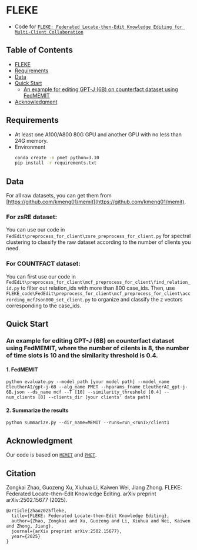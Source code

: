 # FLEKE
- Code for [``FLEKE: Federated Locate-then-Edit Knowledge Editing for Multi-Client Collaboration``](https://arxiv.org/abs/2502.15677)
## Table of Contents
- [FLEKE](#FLEKE)
- [Requirements](#Requirements)
- [Data](#Data)
- [Quick Start](#Quick-Start)
  - [An example for editing GPT-J (6B) on counterfact dataset using FedMEMIT](#An-example-for-editing-GPT-J-6B-on-counterfact-dataset-using-FedMEMIT)
- [Acknowledgment](#Acknowledgment)
## Requirements
- At least one A100/A800 80G GPU and another GPU with no less than 24G memory.
- Environment
    ``` bash
    conda create -n pmet python=3.10
    pip install -r requirements.txt
    ```
## Data

For all raw datasets, you can get them from [https://github.com/kmeng01/memit](https://github.com/kmeng01/memit).

### For zsRE dataset:
You can use our code in `FedEdit\preprocess_for_client\zsre_preprocess_for_client.py` for spectral clustering to classify the raw dataset according to the number of clients you need.

### For COUNTFACT dataset:
You can first use our code in `FedEdit\preprocess_for_client\mcf_preprocess_for_client\find_relation_id.py` to filter out relation_ids with more than 800 case_ids. Then, use `FLEKE_code\FedEdit\preprocess_for_client\mcf_preprocess_for_client\accrording_mcfJson800_set_client.py` to organize and classify the z vectors corresponding to the case_ids.
## Quick Start
### An example for editing GPT-J (6B) on counterfact dataset using FedMEMIT, where the number of cilents is 8, the number of time slots is 10 and the similarity threshold is 0.4.
#### 1. FedMEMIT
 
    python evaluate.py --model_path [your model path] --model_name EleutherAI/gpt-j-6B --alg_name PMET --hparams_fname EleutherAI_gpt-j-6B.json --ds_name mcf --T [10] --similarity_threshold [0.4] --num_clients [8] --clients_dir [your clients' data path]


 
#### 2. Summarize the results

    python summarize.py --dir_name=MEMIT --runs=run_<run1>/client1

## Acknowledgment
Our code is based on  [``MEMIT``](https://github.com/kmeng01/memit.git) and [``PMET``](https://github.com/xpq-tech/PMET).

## Citation

Zongkai Zhao, Guozeng Xu, Xiuhua Li, Kaiwen Wei, Jiang Zhong.
FLEKE: Federated Locate-then-Edit Knowledge Editing.
arXiv preprint arXiv:2502.15677 (2025).

```
@article{zhao2025fleke,
  title={FLEKE: Federated Locate-then-Edit Knowledge Editing},
  author={Zhao, Zongkai and Xu, Guozeng and Li, Xiuhua and Wei, Kaiwen and Zhong, Jiang},
  journal={arXiv preprint arXiv:2502.15677},
  year={2025}
}
```
